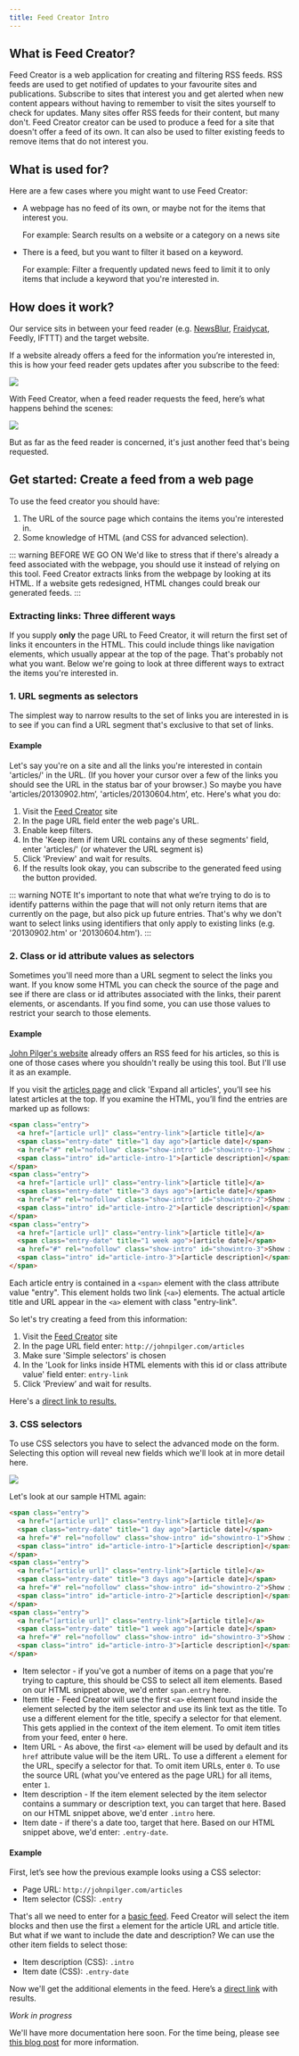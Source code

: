 ```yaml
---
title: Feed Creator Intro
---
```


## What is Feed Creator?

Feed Creator is a web application for creating and filtering RSS feeds. RSS feeds are used to get notified of updates to your favourite sites and publications. Subscribe to sites that interest you and get alerted when new content appears without having to remember to visit the sites yourself to check for updates. Many sites offer RSS feeds for their content, but many don't. Feed Creator creator can be used to produce a feed for a site that doesn't offer a feed of its own. It can also be used to filter existing feeds to remove items that do not interest you.

## What is used for?

Here are a few cases where you might want to use Feed Creator:

* A webpage has no feed of its own, or maybe not for the items that interest you.

  For example: Search results on a website or a category on a news site

* There is a feed, but you want to filter it based on a keyword.
    
  For example: Filter a frequently updated news feed to limit it to only items that include a keyword that you're interested in.
  
## How does it work?

Our service sits in between your feed reader (e.g. [NewsBlur](https://newsblur.com/), [Fraidycat](https://fraidyc.at), Feedly, IFTTT) and the target website.

If a website already offers a feed for the information you’re interested in, this is how your feed reader gets updates after you subscribe to the feed:

![](/images/feed-creator/fc-sequence-without.png)

With Feed Creator, when a feed reader requests the feed, here’s what happens behind the scenes:

![](/images/feed-creator/fc-sequence-with.png)

But as far as the feed reader is concerned, it's just another feed that's being requested.

## Get started: Create a feed from a web page

To use the feed creator you should have:

1. The URL of the source page which contains the items you're interested in.
2. Some knowledge of HTML (and CSS for advanced selection).

::: warning BEFORE WE GO ON
We'd like to stress that if there's already a feed associated with the webpage, you should use it instead of relying on this tool. Feed Creator extracts links from the webpage by looking at its HTML. If a website gets redesigned, HTML changes could break our generated feeds.
:::

### Extracting links: Three different ways

If you supply **only** the page URL to Feed Creator, it will return the first set of links it encounters in the HTML. This could include things like navigation elements, which usually appear at the top of the page. That's probably not what you want. Below we're going to look at three different ways to extract the items you're interested in.

### 1. URL segments as selectors

The simplest way to narrow results to the set of links you are interested in is to see if you can find a URL segment that's exclusive to that set of links.

#### Example

Let's say you're on a site and all the links you're interested in contain 'articles/' in the URL. (If you hover your cursor over a few of the links you should see the URL in the status bar of your browser.) So maybe you have 'articles/20130902.htm’, 'articles/20130604.htm’, etc. Here's what you do:

1. Visit the [Feed Creator](https://createfeed.fivefilters.org/) site
2. In the page URL field enter the web page's URL.
3. Enable keep filters.
4. In the 'Keep item if item URL contains any of these segments' field, enter 'articles/' (or whatever the URL segment is)
5. Click 'Preview' and wait for results.
6. If the results look okay, you can subscribe to the generated feed using the button provided.

::: warning NOTE
It's important to note that what we’re trying to do is to identify patterns within the page that will not only return items that are currently on the page, but also pick up future entries. That's why we don't want to select links using identifiers that only apply to existing links (e.g. '20130902.htm' or '20130604.htm').
:::

### 2. Class or id attribute values as selectors

Sometimes you'll need more than a URL segment to select the links you want. If you know some HTML you can check the source of the page and see if there are class or id attributes associated with the links, their parent elements, or ascendants. If you find some, you can use those values to restrict your search to those elements.

#### Example

[John Pilger's website](http://johnpilger.com) already offers an RSS feed for his articles, so this is one of those cases where you shouldn't really be using this tool. But I'll use it as an example.

If you visit the [articles page](http://johnpilger.com/articles) and click 'Expand all articles', you’ll see his latest articles at the top. If you examine the HTML, you’ll find the entries are marked up as follows:

``` html
<span class="entry">
  <a href="[article url]" class="entry-link">[article title]</a>
  <span class="entry-date" title="1 day ago">[article date]</span>
  <a href="#" rel="nofollow" class="show-intro" id="showintro-1">Show intro...</a>
  <span class="intro" id="article-intro-1">[article description]</span>
</span>
<span class="entry">
  <a href="[article url]" class="entry-link">[article title]</a>
  <span class="entry-date" title="3 days ago">[article date]</span>
  <a href="#" rel="nofollow" class="show-intro" id="showintro-2">Show intro...</a>
  <span class="intro" id="article-intro-2">[article description]</span>
</span>
<span class="entry">
  <a href="[article url]" class="entry-link">[article title]</a>
  <span class="entry-date" title="1 week ago">[article date]</span>
  <a href="#" rel="nofollow" class="show-intro" id="showintro-3">Show intro...</a>
  <span class="intro" id="article-intro-3">[article description]</span>
</span>
```

Each article entry is contained in a `<span>` element with the class attribute value "entry". This element holds two link (`<a>`) elements. The actual article title and URL appear in the `<a>` element with class "entry-link".

So let's try creating a feed from this information:

1. Visit the [Feed Creator](https://createfeed.fivefilters.org/) site
2. In the page URL field enter: `http://johnpilger.com/articles`
3. Make sure 'Simple selectors' is chosen
4. In the 'Look for links inside HTML elements with this id or class attribute value' field enter: `entry-link`
5. Click 'Preview’ and wait for results.

Here's a [direct link to results.](https://createfeed.fivefilters.org/index.php?url=johnpilger.com%2Farticles&in_id_or_class=entry-link)

### 3. CSS selectors

To use CSS selectors you have to select the advanced mode on the form. Selecting this option will reveal new fields which we'll look at in more detail here.

![](/images/feed-creator/fc-advanced-selectors.png)

Let's look at our sample HTML again:

``` html
<span class="entry">
  <a href="[article url]" class="entry-link">[article title]</a>
  <span class="entry-date" title="1 day ago">[article date]</span>
  <a href="#" rel="nofollow" class="show-intro" id="showintro-1">Show intro...</a>
  <span class="intro" id="article-intro-1">[article description]</span>
</span>
<span class="entry">
  <a href="[article url]" class="entry-link">[article title]</a>
  <span class="entry-date" title="3 days ago">[article date]</span>
  <a href="#" rel="nofollow" class="show-intro" id="showintro-2">Show intro...</a>
  <span class="intro" id="article-intro-2">[article description]</span>
</span>
<span class="entry">
  <a href="[article url]" class="entry-link">[article title]</a>
  <span class="entry-date" title="1 week ago">[article date]</span>
  <a href="#" rel="nofollow" class="show-intro" id="showintro-3">Show intro...</a>
  <span class="intro" id="article-intro-3">[article description]</span>
</span>
```

* Item selector - if you've got a number of items on a page that you're trying to capture, this should be CSS to select all item elements. Based on our HTML snippet above, we'd enter `span.entry` here.
* Item title - Feed Creator will use the first `<a>` element found inside the element selected by the item selector and use its link text as the title. To use a different element for the title, specify a selector for that element. This gets applied in the context of the item element. To omit item titles from your feed, enter `0` here.
* Item URL - As above, the first `<a>` element will be used by default and its `href` attribute value will be the item URL. To use a different `a` element for the URL, specify a selector for that. To omit item URLs, enter `0`. To use the source URL (what you've entered as the page URL) for all items, enter `1`.
* Item description - If the item element selected by the item selector contains a summary or description text, you can target that here. Based on our HTML snippet above, we'd enter `.intro` here.
* Item date - if there's a date too, target that here. Based on our HTML snippet above, we'd enter: `.entry-date`.

#### Example

First, let’s see how the previous example looks using a CSS selector:

* Page URL: `http://johnpilger.com/articles`
* Item selector (CSS): `.entry`

That's all we need to enter for a [basic feed](https://createfeed.fivefilters.org/index.php?url=johnpilger.com%2Farticles&item=.entry). Feed Creator will select the item blocks and then use the first `a` element for the article URL and article title. But what if we want to include the date and description? We can use the other item fields to select those:

* Item description (CSS): `.intro`
* Item date (CSS): `.entry-date`

Now we'll get the additional elements in the feed. Here’s a [direct link](http://createfeed.fivefilters.org/index.php?url=http%3A%2F%2Fjohnpilger.com%2Farticles&item=.entry&item_desc=.intro&item_date=.entry-date) with results.

*Work in progress*

We'll have more documentation here soon. For the time being, please see [this blog post](https://blog.fivefilters.org/2013/10/19/feed-creator-our-new-tool-to-monitor-web-pages.html) for more information.
